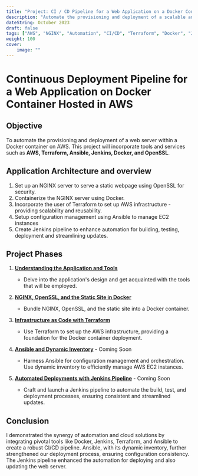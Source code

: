 ```yaml
---
title: "Project: CI / CD Pipeline for a Web Application on a Docker Container Hosted in AWS"
description: "Automate the provisioning and deployment of a scalable and fault-tolerant web application using a CI/CD pipeline."
dateString: October 2023
draft: false
tags: ["AWS", "NGINX", "Automation", "CI/CD", "Terraform", "Docker", "Jenkins", "Ansible"]
weight: 100
cover:
    image: ""
---
```


# Continuous Deployment Pipeline for a Web Application on Docker Container Hosted in AWS

## Objective
To automate the provisioning and deployment of a web server within a Docker container on AWS. This project will incorporate tools and services such as **AWS, Terraform, Ansible, Jenkins, Docker, and OpenSSL**.

## Application Architecture and overview

1. Set up an NGINX server to serve a static webpage using OpenSSL for security.
2. Containerize the NGINX server using Docker.
3. Incorporate the user of Terraform to set up AWS infrastructure - providing scalability and reusability.
4. Setup configuration management using Ansible to manage EC2 instances
5. Create Jenkins pipeline to enhance automation for building, testing, deployment and streamlining updates.

## Project Phases

1. **[Understanding the Application and Tools](https://frankdoka.com/blog/CI-CD-Docker-1)**
    - Delve into the application's design and get acquainted with the tools that will be employed.

2. **[NGINX, OpenSSL, and the Static Site in Docker](https://frankdoka.com/blog/CI-CD-Docker-2)**
    - Bundle NGINX, OpenSSL, and the static site into a Docker container.

3. **[Infrastructure as Code with Terraform](https://frankdoka.com/blog/CI-CD-Docker-3)**
    - Use Terraform to set up the AWS infrastructure, providing a foundation for the Docker container deployment.

4. **[Ansible and Dynamic Inventory](https://frankdoka.com/blog/CI-CD-Docker-4)** - Coming Soon
    - Harness Ansible for configuration management and orchestration. Use dynamic inventory to efficiently manage AWS EC2 instances.

5. **[Automated Deployments with Jenkins Pipeline](https://frankdoka.com/blog/CI-CD-Docker-5)** - Coming Soon
    - Craft and launch a Jenkins pipeline to automate the build, test, and deployment processes, ensuring consistent and streamlined updates.

## Conclusion
I demonstrated the synergy of automation and cloud solutions by integrating pivotal tools like Docker, Jenkins, Terraform, and Ansible to create a robust CI/CD pipeline. Ansible, with its dynamic inventory, further strengthened our deployment process, ensuring configuration consistency. The Jenkins pipeline enhanced the automation for deploying and also updating the web server.
